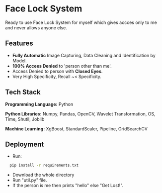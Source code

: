 
# Face Lock System

Ready to use Face Lock System for myself which gives accces only to me and never allows anyone else.


## Features

- **Fully Automatic** Image Capturing, Data Cleaning and Identification by Model.
- **100% Accees Denied** to 'person other than me'.
- Access Denied to person with **Closed Eyes**.
- Very High Specificity, Recall ~< Specificity. 


## Tech Stack

**Programming Language:** Python

**Python Libraries:** Numpy, Pandas, OpenCV, Wavelet Transformation, OS, Time, Shutil, Joblib

**Machine Learning:** XgBoost, StandardScaler, Pipeline, GridSearchCV



## Deployment

- Run:
```bash
  pip install -r requirements.txt
```
- Download the whole directory
- Run "util.py" file.
- If the person is me then prints "hello" else "Get Lost!". 



